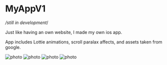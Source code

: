 # MyAppV1

*/still in development*/

Just like having an own website, I made my own ios app.

App includes Lottie animations, scroll paralax affects, and assets taken from google.

![photo](https://github.com/sabrisonmez54/MyAppV1/blob/master/screenshots/photo1.png)
![photo](https://github.com/sabrisonmez54/MyAppV1/blob/master/screenshots/photo2.png)
![photo](https://github.com/sabrisonmez54/MyAppV1/blob/master/screenshots/photo3.png)
![photo](https://github.com/sabrisonmez54/MyAppV1/blob/master/screenshots/photo4.png)
